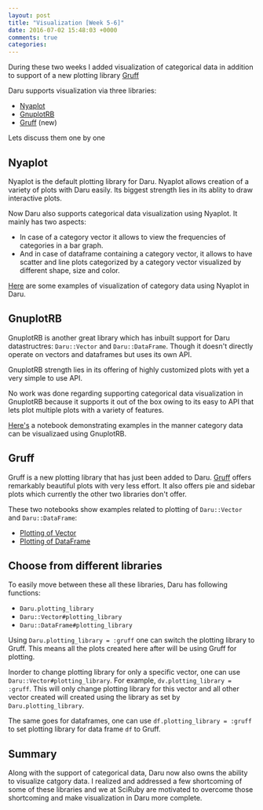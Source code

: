 ```yaml
---
layout: post
title: "Visualization [Week 5-6]"
date: 2016-07-02 15:48:03 +0000
comments: true
categories: 
---
```


During these two weeks I added visualization of categorical data in addition to support of a new plotting library [Gruff](https://github.com/topfunky/gruff)

Daru supports visualization via three libraries:

- [Nyaplot](https://github.com/SciRuby/nyaplot)
- [GnuplotRB](https://github.com/SciRuby/gnuplotrb/)
- [Gruff](https://github.com/topfunky/gruff) (new)

Lets discuss them one by one

## Nyaplot

Nyaplot is the default plotting library for Daru. Nyaplot allows creation of a variety of plots with Daru easily. Its biggest strength lies in its ablity to draw interactive plots.

Now Daru also supports categorical data visualization using Nyaplot. It mainly has two aspects:

- In case of a category vector it allows to view the frequencies of categories in a bar graph.
- And in case of dataframe containing a category vector, it allows to have scatter and line plots categorized by a category vector visualized by different shape, size and color.

[Here](http://nbviewer.jupyter.org/github/lokeshh/cat_notebook/blob/master/Visualization.ipynb) are some examples of visualization of category data using Nyaplot in Daru.

## GnuplotRB

GnuplotRB is another great library which has inbuilt support for Daru datastructres: `Daru::Vector` and `Daru::DataFrame`. Though it doesn't directly operate on vectors and dataframes but uses its own API.

GnuplotRB strength lies in its offering of highly customized plots with yet a very simple to use API.

No work was done regarding supporting categorical data visualization in GnuplotRB because it supports it out of the box owing to its easy to API that lets plot multiple plots with a variety of features.

[Here's](http://nbviewer.jupyter.org/github/lokeshh/cat_notebook/blob/master/Gnuplotrb.ipynb) a notebook demonstrating examples in the manner category data can be visualizaed using GnuplotRB.

## Gruff

Gruff is a new plotting library that has just been added to Daru. [Gruff](https://github.com/topfunky/gruff) offers remarkably beautiful plots with very less effort. It also offers pie and sidebar plots which currently the other two libraries don't offer.

These two notebooks show examples related to plotting of `Daru::Vector` and `Daru::DataFrame`:

- [Plotting of Vector](http://nbviewer.jupyter.org/github/lokeshh/cat_notebook/blob/master/Gruff%20Vector.ipynb)
- [Plotting of DataFrame](http://nbviewer.jupyter.org/github/lokeshh/cat_notebook/blob/master/Gruff%20DataFrame.ipynb)

## Choose from different libraries

To easily move between these all these libraries, Daru has following functions:

- `Daru.plotting_library`
- `Daru::Vector#plotting_library`
- `Daru::DataFrame#plotting_library`

Using `Daru.plotting_library = :gruff` one can switch the plotting library to Gruff. This means all the plots created here after will be using Gruff for plotting.

Inorder to change plotting library for only a specific vector, one can use `Daru::Vector#plotting_library`. For example, `dv.plotting_library = :gruff`. This will only change plotting library for this vector and all other vector created will created using the library as set by `Daru.plotting_library`.

The same goes for dataframes, one can use `df.plotting_library = :gruff` to set plotting library for data frame `df` to Gruff.

## Summary

Along with the support of categorical data, Daru now also owns the ability to visualize catgory data. I realized and addressed a few shortcoming of some of these libraries and we at SciRuby are motivated to overcome those shortcoming and make visualization in Daru more complete.